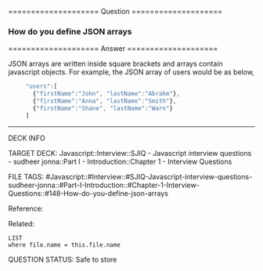 ==================== Question ====================  

### How do you define JSON arrays  

==================== Answer ====================  

JSON arrays are written inside square brackets and arrays contain javascript
objects. For example, the JSON array of users would be as below,

```javascript
     "users":[
       {"firstName":"John", "lastName":"Abrahm"},
       {"firstName":"Anna", "lastName":"Smith"},
       {"firstName":"Shane", "lastName":"Warn"}
     ]
```

---

DECK INFO

TARGET DECK: Javascript::Interview::SJIQ - Javascript interview questions -
sudheer jonna::Part I - Introduction::Chapter 1 - Interview Questions

FILE TAGS:
#Javascript::#Interview::#SJIQ-Javascript-interview-questions-sudheer-jonna::#Part-I-Introduction::#Chapter-1-Interview-Questions::#148-How-do-you-define-json-arrays

Reference:

Related:

```dataview
LIST
where file.name = this.file.name
```

QUESTION STATUS: Safe to store
